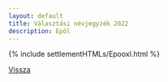```yaml
---
layout: default
title: Választási névjegyzék 2022
description: Epöl
---
```


{% include settlementHTMLs/Epooxl.html %}

[Vissza](./)